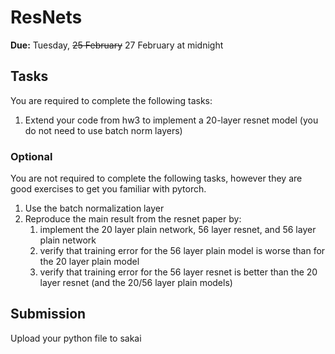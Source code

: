 # ResNets

**Due:** Tuesday, ~~25 February~~ 27 February at midnight

## Tasks

You are required to complete the following tasks:

1. Extend your code from hw3 to implement a 20-layer resnet model (you do not need to use batch norm layers)

### Optional

You are not required to complete the following tasks,
however they are good exercises to get you familiar with pytorch.

1. Use the batch normalization layer
1. Reproduce the main result from the resnet paper by:
    1. implement the 20 layer plain network, 56 layer resnet, and 56 layer plain network
    1. verify that training error for the 56 layer plain model is worse than for the 20 layer plain model
    1. verify that training error for the 56 layer resnet is better than the 20 layer resnet (and the 20/56 layer plain models)

## Submission

Upload your python file to sakai


